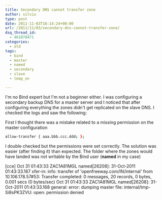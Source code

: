 ```yaml
---
title: Secondary DNS cannot transfer zone
author: silviu
type: post
date: 2011-11-03T16:14:24+00:00
url: /2011/11/03/secondary-dns-cannot-transfer-zone/
dsq_thread_id:
  - 461078471
categories:
  - old
tags:
  - bind
  - master
  - named
  - secondary
  - slave
  - temp_on

---
```

I'm no Bind expert but I'm not a beginner either. I was configuring a secondary backup DNS for a master server and I noticed that after configuring everything the zones didn't get replicated on the slave DNS. I checked the logs and saw the following:

First I thought there was a mistake related to a missing permission on the master configuration
```bash
allow-transfer { aaa.bbb.ccc.ddd; };
```
I double checked but the permissions were set correctly. The solution was easier (after finding it) than expected. The folder where the zones would have landed was not writable by the Bind user (**named** in my case)

[cce]
Oct 31 01:43:33 ZAC1A81MGL named[26208]: 31-Oct-2011 01:43:33.167 xfer-in: info: transfer of 'openfreeway.com/IN/internal' from 10.106.178.57#53: Transfer completed: 0 messages, 20 records, 0 bytes, 0.001 secs (0 bytes/sec)
Oct 31 01:43:33 ZAC1A81MGL named[26208]: 31-Oct-2011 01:43:33.168 general: error: dumping master file: internal/tmp-Si8sPK3ZVU: open: permission denied
```
```